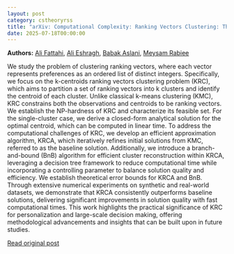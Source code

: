 ```yaml
---
layout: post
category: cstheoryrss
title: "arXiv: Computational Complexity: Ranking Vectors Clustering: Theory and Applications"
date: 2025-07-18T00:00:00
---
```


**Authors:** [Ali Fattahi](https://dblp.uni-trier.de/search?q=Ali+Fattahi), [Ali Eshragh](https://dblp.uni-trier.de/search?q=Ali+Eshragh), [Babak Aslani](https://dblp.uni-trier.de/search?q=Babak+Aslani), [Meysam Rabiee](https://dblp.uni-trier.de/search?q=Meysam+Rabiee)

We study the problem of clustering ranking vectors, where each vector
represents preferences as an ordered list of distinct integers. Specifically,
we focus on the k-centroids ranking vectors clustering problem (KRC), which
aims to partition a set of ranking vectors into k clusters and identify the
centroid of each cluster. Unlike classical k-means clustering (KMC), KRC
constrains both the observations and centroids to be ranking vectors. We
establish the NP-hardness of KRC and characterize its feasible set. For the
single-cluster case, we derive a closed-form analytical solution for the
optimal centroid, which can be computed in linear time. To address the
computational challenges of KRC, we develop an efficient approximation
algorithm, KRCA, which iteratively refines initial solutions from KMC, referred
to as the baseline solution. Additionally, we introduce a branch-and-bound
(BnB) algorithm for efficient cluster reconstruction within KRCA, leveraging a
decision tree framework to reduce computational time while incorporating a
controlling parameter to balance solution quality and efficiency. We establish
theoretical error bounds for KRCA and BnB. Through extensive numerical
experiments on synthetic and real-world datasets, we demonstrate that KRCA
consistently outperforms baseline solutions, delivering significant
improvements in solution quality with fast computational times. This work
highlights the practical significance of KRC for personalization and
large-scale decision making, offering methodological advancements and insights
that can be built upon in future studies.

[Read original post](http://arxiv.org/abs/2507.12583v1)
